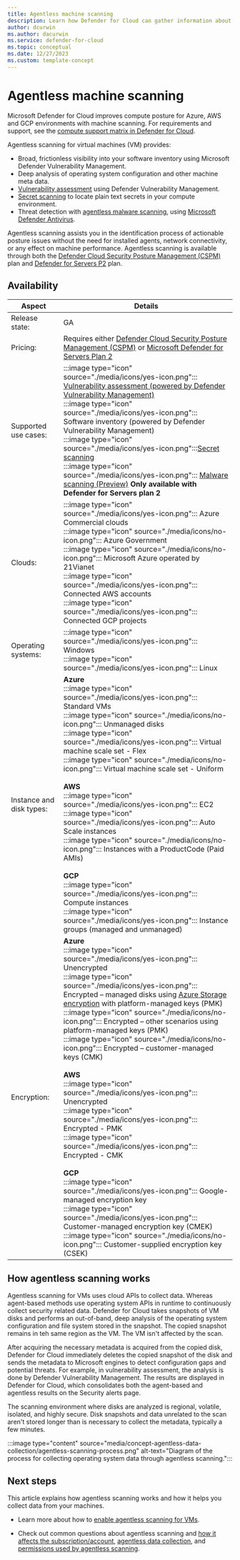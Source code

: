 ```yaml
---
title: Agentless machine scanning
description: Learn how Defender for Cloud can gather information about your multicloud compute resources without installing an agent on your machines.
author: dcurwin
ms.author: dacurwin
ms.service: defender-for-cloud
ms.topic: conceptual
ms.date: 12/27/2023
ms.custom: template-concept
---
```


# Agentless machine scanning

Microsoft Defender for Cloud improves compute posture for Azure, AWS and GCP environments with machine scanning. For requirements and support, see the [compute support matrix in Defender for Cloud](support-matrix-defender-for-servers.md). 

Agentless scanning for virtual machines (VM) provides:

- Broad, frictionless visibility into your software inventory using Microsoft Defender Vulnerability Management.
- Deep analysis of operating system configuration and other machine meta data.
- [Vulnerability assessment](enable-agentless-scanning-vms.md) using Defender Vulnerability Management.
- [Secret scanning](secret-scanning.md) to locate plain text secrets in your compute environment.
- Threat detection with [agentless malware scanning](agentless-malware-scanning.md), using [Microsoft Defender Antivirus](/microsoft-365/security/defender-endpoint/microsoft-defender-antivirus-windows?view=o365-worldwide).

Agentless scanning assists you in the identification process of actionable posture issues without the need for installed agents, network connectivity, or any effect on machine performance. Agentless scanning is available through both the [Defender Cloud Security Posture Management (CSPM)](concept-cloud-security-posture-management.md) plan and [Defender for Servers P2](plan-defender-for-servers-select-plan.md#plan-features) plan.

## Availability

| Aspect | Details |
|---------|---------|
|Release state:| GA |
|Pricing:|Requires either [Defender Cloud Security Posture Management (CSPM)](concept-cloud-security-posture-management.md) or [Microsoft Defender for Servers Plan 2](plan-defender-for-servers-select-plan.md#plan-features)|
| Supported use cases:| :::image type="icon" source="./media/icons/yes-icon.png"::: [Vulnerability assessment (powered by Defender Vulnerability Management)](deploy-vulnerability-assessment-defender-vulnerability-management.md)<br>:::image type="icon" source="./media/icons/yes-icon.png"::: Software inventory (powered by Defender Vulnerability Management)<br />:::image type="icon" source="./media/icons/yes-icon.png":::[Secret scanning](secret-scanning.md)  <br />:::image type="icon" source="./media/icons/yes-icon.png"::: [Malware scanning (Preview)](agentless-malware-scanning.md) **Only available with Defender for Servers plan 2**|
| Clouds:    | :::image type="icon" source="./media/icons/yes-icon.png"::: Azure Commercial clouds<br> :::image type="icon" source="./media/icons/no-icon.png"::: Azure Government<br>:::image type="icon" source="./media/icons/no-icon.png"::: Microsoft Azure operated by 21Vianet<br>:::image type="icon" source="./media/icons/yes-icon.png"::: Connected AWS accounts<br>:::image type="icon" source="./media/icons/yes-icon.png"::: Connected GCP projects        |
| Operating systems:    | :::image type="icon" source="./media/icons/yes-icon.png"::: Windows<br>:::image type="icon" source="./media/icons/yes-icon.png"::: Linux        |
| Instance and disk types:    | **Azure**<br>:::image type="icon" source="./media/icons/yes-icon.png"::: Standard VMs<br>:::image type="icon" source="./media/icons/no-icon.png"::: Unmanaged disks<br>:::image type="icon" source="./media/icons/yes-icon.png"::: Virtual machine scale set - Flex<br>:::image type="icon" source="./media/icons/no-icon.png"::: Virtual machine scale set - Uniform<br><br>**AWS**<br>:::image type="icon" source="./media/icons/yes-icon.png"::: EC2<br>:::image type="icon" source="./media/icons/yes-icon.png"::: Auto Scale instances<br>:::image type="icon" source="./media/icons/no-icon.png"::: Instances with a ProductCode (Paid AMIs)<br><br>**GCP**<br>:::image type="icon" source="./media/icons/yes-icon.png"::: Compute instances<br>:::image type="icon" source="./media/icons/yes-icon.png"::: Instance groups (managed and unmanaged)       |
| Encryption: | **Azure**<br>:::image type="icon" source="./media/icons/yes-icon.png"::: Unencrypted<br>:::image type="icon" source="./media/icons/yes-icon.png"::: Encrypted – managed disks using [Azure Storage encryption](../virtual-machines/disk-encryption.md) with platform-managed keys (PMK)<br>:::image type="icon" source="./media/icons/no-icon.png"::: Encrypted – other scenarios using platform-managed keys (PMK)<br>:::image type="icon" source="./media/icons/no-icon.png"::: Encrypted – customer-managed keys (CMK)<br><br>**AWS**<br>:::image type="icon" source="./media/icons/yes-icon.png"::: Unencrypted<br>:::image type="icon" source="./media/icons/yes-icon.png"::: Encrypted - PMK<br>:::image type="icon" source="./media/icons/yes-icon.png"::: Encrypted - CMK<br><br>**GCP**<br>:::image type="icon" source="./media/icons/yes-icon.png"::: Google-managed encryption key<br>:::image type="icon" source="./media/icons/yes-icon.png"::: Customer-managed encryption key (CMEK)<br>:::image type="icon" source="./media/icons/no-icon.png"::: Customer-supplied encryption key (CSEK)  |

## How agentless scanning works

Agentless scanning for VMs uses cloud APIs to collect data. Whereas agent-based methods use operating system APIs in runtime to continuously collect security related data. Defender for Cloud takes snapshots of VM disks and performs an out-of-band, deep analysis of the operating system configuration and file system stored in the snapshot. The copied snapshot remains in teh same region as the VM. The VM isn't affected by the scan.

After acquiring the necessary metadata is acquired from the copied disk, Defender for Cloud immediately deletes the copied snapshot of the disk and sends the metadata to Microsoft engines to detect configuration gaps and potential threats. For example, in vulnerability assessment, the analysis is done by Defender Vulnerability Management. The results are displayed in Defender for Cloud, which consolidates both the agent-based and agentless results on the Security alerts page.

The scanning environment where disks are analyzed is regional, volatile, isolated, and highly secure. Disk snapshots and data unrelated to the scan aren't stored longer than is necessary to collect the metadata, typically a few minutes.

:::image type="content" source="media/concept-agentless-data-collection/agentless-scanning-process.png" alt-text="Diagram of the process for collecting operating system data through agentless scanning.":::

## Next steps

This article explains how agentless scanning works and how it helps you collect data from your machines.

- Learn more about how to [enable agentless scanning for VMs](enable-vulnerability-assessment-agentless.md).

- Check out common questions about agentless scanning and [how it affects the subscription/account](faq-cspm.yml#how-does-scanning-affect-the-account-subscription-), [agentless data collection](faq-data-collection-agents.yml#agentless), and [permissions used by agentless scanning](faq-permissions.yml#which-permissions-are-used-by-agentless-scanning-).
